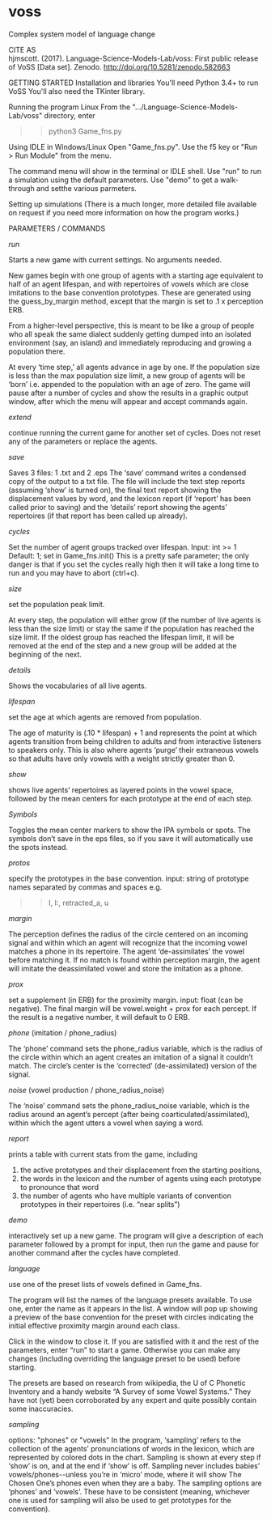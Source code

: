# voss
Complex system model of language change

CITE AS  
hjmscott. (2017). Language-Science-Models-Lab/voss: First public release of VoSS [Data set]. Zenodo. http://doi.org/10.5281/zenodo.582663

GETTING STARTED
Installation and libraries
You'll need Python 3.4+ to run VoSS
You'll also need the TKinter library. 

Running the program
Linux
From the ".../Language-Science-Models-Lab/voss" directory, enter
>>python3 Game_fns.py

Using IDLE in Windows/Linux
Open "Game_fns.py".
Use the f5 key or "Run > Run Module" from the menu. 

The command menu will show in the terminal or IDLE shell. 
Use "run" to run a simulation using the default parameters. 
Use "demo" to get a walk-through and setthe various parmeters. 

Setting up simulations
(There is a much longer, more detailed file available on request
if you need more information on how the program works.)

PARAMETERS / COMMANDS

*run* 

Starts a new game with current settings. No arguments needed. 

New games begin with one group of agents with a starting age equivalent to half of an agent lifespan, and with repertoires of vowels which are close imitations to the base convention prototypes. These are generated using the guess_by_margin method, except that the margin is set to .1 x perception ERB. 

From a higher-level perspective, this is meant to be like a group of people who all speak the same dialect suddenly getting dumped into an isolated environment (say, an island) and immediately reproducing and growing a population there.

At every ‘time step,’ all agents advance in age by one. If the population size is less than the max population size limit, a new group of agents will be ‘born’ i.e. appended to the population with an age of zero. The game will pause after a number of cycles and show the results in a graphic output window, after which the menu will appear and accept commands again. 


*extend*

continue running the current game for another set of cycles. Does not reset any of the parameters or replace the agents. 

*save*

Saves 3 files: 1 .txt and 2 .eps
The ‘save’ command writes a condensed copy of the output to a txt file. The file will include the text step reports (assuming ‘show’ is turned on), the final text report showing the displacement values by word, and the lexicon report (if ‘report’ has been called prior to saving) and the ‘details’ report showing the agents’ repertoires (if that report has been called up already). 

*cycles* 

Set the number of agent groups tracked over lifespan. 
Input: int >= 1
Default: 1; set in Game_fns.init() 
This is a pretty safe parameter; the only danger is that if you set the cycles really high then it will take a long time to run and you may have to abort (ctrl+c). 

*size*

set the population peak limit. 

At every step, the population will either grow (if the number of live agents is less than the size limit) or stay the same if the population has reached the size limit. If the oldest group has reached the lifespan limit, it will be removed at the end of the step and a new group will be added at the beginning of the next. 

*details*

Shows the vocabularies of all live agents. 

*lifespan*

set the age at which agents are removed from population.

The age of maturity is (.10 * lifespan) + 1 and represents the point at which agents transition from being children to adults and from interactive listeners to speakers only. This is also where agents ‘purge’ their extraneous vowels so that adults have only vowels with a weight strictly greater than 0. 

*show*

shows live agents’ repertoires as layered points in the vowel space, followed by the mean centers for each prototype at the end of each step.

*Symbols*

Toggles the mean center markers to show the IPA symbols or spots. The symbols don’t save in the eps files, so if you save it will automatically use the spots instead. 

*protos*

specify the prototypes in the base convention.
input: string of prototype names separated by commas and spaces e.g. 
>>I, I:, retracted_a, u

*margin*

The perception defines the radius of the circle centered on an incoming signal and within which an agent will recognize that the incoming vowel matches a phone in its repertoire.  The agent ‘de-assimilates’ the vowel before matching it. If no match is found within perception margin, the agent will imitate the deassimilated vowel and store the imitation as a phone.

*prox*

set a supplement (in ERB) for the proximity margin. 
input: float (can be negative). The final margin will be vowel.weight + prox for each percept. If the result is a negative number, it will default to 0 ERB.

*phone* (imitation / phone_radius)

The ‘phone’ command sets the phone_radius variable, which is the radius of the circle within which an agent creates an imitation of a signal it couldn’t match. The circle’s center is the ‘corrected’ (de-assimilated) version of the signal. 

*noise* (vowel production / phone_radius_noise)

The ‘noise’ command sets the phone_radius_noise variable, which is the radius around an agent’s percept (after being coarticulated/assimilated), within which the  agent utters a vowel when saying a word.

*report*

prints a table with current stats from the game, including 
1. the active prototypes and their displacement from the starting positions, 
2. the words in the lexicon and the number of agents using each prototype to pronounce that word
3. the number of agents who have multiple variants of convention prototypes in their repertoires (i.e. “near splits”) 

*demo*

interactively set up a new game. 
The program will give a description of each parameter followed by a prompt for input, then run the game and pause for another command after the cycles have completed. 

*language*

use one of the preset lists of vowels defined in Game_fns. 

The program will list the names of the language presets available. To use one, enter the name as it appears in the list. A window will pop up showing a preview of the base convention for the preset with circles indicating the initial effective proximity margin around each class. 

Click in the window to close it. If you are satisfied with it and the rest of the parameters, enter “run” to start a game. Otherwise you can make any changes (including overriding the language preset to be used) before starting. 

The presets are based on research from wikipedia, the U of C Phonetic Inventory and a handy website “A Survey of some Vowel Systems.” They have not (yet) been corroborated by any expert and quite possibly contain some inaccuracies. 

*sampling*

options: "phones" or "vowels"
In the program, ‘sampling’ refers to the collection of the agents’ pronunciations of words in the lexicon, which are represented by colored dots in the chart. Sampling is shown at every step if ‘show’ is on, and at the end if ‘show’ is off. Sampling never includes babies’ vowels/phones--unless you’re in ‘micro’ mode, where it will show The Chosen One’s phones even when they are a baby. The sampling options are ‘phones’ and ‘vowels’. These have to be consistent (meaning, whichever one is used for sampling will also be used to get prototypes for the convention).
